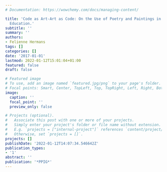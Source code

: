 ```yaml
---
# Documentation: https://wowchemy.com/docs/managing-content/

title: 'Code as Art-Art as Code: On the Use of Poetry and Paintings in Programming
  Education.'
subtitle: ''
summary: ''
authors:
- Felienne Hermans
tags: []
categories: []
date: '2017-01-01'
lastmod: 2022-01-12T15:01:04+01:00
featured: false
draft: false

# Featured image
# To use, add an image named `featured.jpg/png` to your page's folder.
# Focal points: Smart, Center, TopLeft, Top, TopRight, Left, Right, BottomLeft, Bottom, BottomRight.
image:
  caption: ''
  focal_point: ''
  preview_only: false

# Projects (optional).
#   Associate this post with one or more of your projects.
#   Simply enter your project's folder or file name without extension.
#   E.g. `projects = ["internal-project"]` references `content/project/deep-learning/index.md`.
#   Otherwise, set `projects = []`.
projects: []
publishDate: '2022-01-12T14:07:34.546642Z'
publication_types:
- '1'
abstract: ''
publication: '*PPIG*'
---
```

